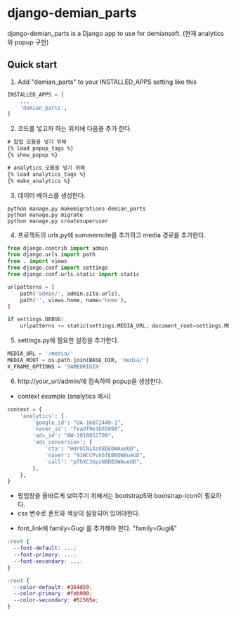 django-demian_parts
==========

django-demian_parts is a Django app to use for demiansoft. 
(현재 analytics와 popup 구현)

Quick start
------------

1. Add "demian_parts" to your INSTALLED_APPS setting like this
```python
INSTALLED_APPS = [
    ...
    'demian_parts',
]
```

2. 코드를 넣고자 하는 위치에 다음을 추가 한다.
```html
# 팝업 모듈을 넣기 위해
{% load popup_tags %}
{% show_popup %}

# analytics 모듈을 넣기 위해
{% load analytics_tags %}
{% make_analytics %}
```

3. 데이터 베이스를 생성한다.
```commandline
python manage.py makemigrations demian_parts
python manage.py migrate
python manage.py createsuperuser
```

4. 프로젝트의 urls.py에 summernote를 추가하고 media 경로를 추가한다.
```python
from django.contrib import admin
from django.urls import path
from . import views
from django.conf import settings
from django.conf.urls.static import static

urlpatterns = [
    path('admin/', admin.site.urls),
    path('', views.home, name='home'),
]

if settings.DEBUG:
    urlpatterns += static(settings.MEDIA_URL, document_root=settings.MEDIA_ROOT)
```

5. settings.py에 필요한 설정을 추가한다.
```python
MEDIA_URL = '/media/'
MEDIA_ROOT = os.path.join(BASE_DIR, 'media/')
X_FRAME_OPTIONS = 'SAMEORIGIN'
```

6. http://your_url/admin/에 접속하여 popup을 생성한다.

* context example (analytics 예시)
```python
context = {
    'analytics': {
        'google_id': "UA-16872449-1",
        'naver_id': "feadf9e1b55868",
        'ads_id': "AW-1018052709",
        'ads_conversion': {
            'cta': "HdrUCNiXsd8DEOWAueUD",
            'naver': "91WCCPvk6fEBEOWAueUD",
            'call': "pThXCJXpsN8DEOWAueUD",
        },
    },
}
```

* 팝업창을 올바르게 보여주기 위해서는 bootstrap5와 bootstrap-icon이 필요하다.
* css 변수로 폰트와 색상이 설정되어 있어야한다.
- font_link에 family=Gugi 를 추가해야 한다. "family=Gugi&" 
```css
:root {
  --font-default: ...;
  --font-primary: ...;
  --font-secondary: ...;
}

:root {
  --color-default: #364d59;
  --color-primary: #feb900;
  --color-secondary: #52565e;
} 
```
